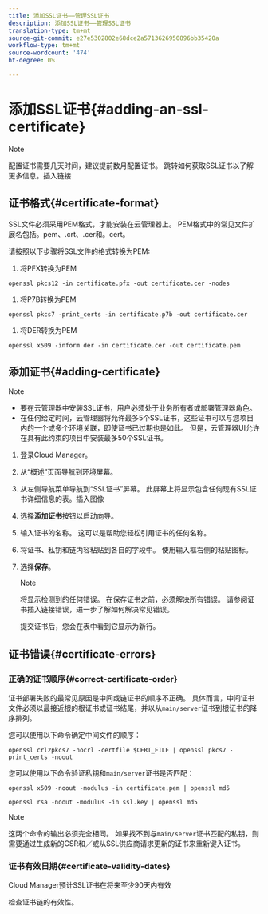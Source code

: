 ```yaml
---
title: 添加SSL证书——管理SSL证书
description: 添加SSL证书——管理SSL证书
translation-type: tm+mt
source-git-commit: e27e5302802e68dce2a5713626950896bb35420a
workflow-type: tm+mt
source-wordcount: '474'
ht-degree: 0%

---
```



# 添加SSL证书{#adding-an-ssl-certificate}

>[!NOTE]
>配置证书需要几天时间，建议提前数月配置证书。 跳转如何获取SSL证书以了解更多信息。插入链接

## 证书格式{#certificate-format}

SSL文件必须采用PEM格式，才能安装在云管理器上。 PEM格式中的常见文件扩展名包括。pem、.crt、.cer和。cert。

请按照以下步骤将SSL文件的格式转换为PEM:

1. 将PFX转换为PEM

`openssl pkcs12 -in certificate.pfx -out certificate.cer -nodes`

1. 将P7B转换为PEM

`openssl pkcs7 -print_certs -in certificate.p7b -out certificate.cer`

1. 将DER转换为PEM

`openssl x509 -inform der -in certificate.cer -out certificate.pem`

## 添加证书{#adding-certificate}

>[!NOTE]
>* 要在云管理器中安装SSL证书，用户必须处于业务所有者或部署管理器角色。
>* 在任何给定时间，云管理器将允许最多5个SSL证书，这些证书可以与您项目内的一个或多个环境关联，即使证书已过期也是如此。 但是，云管理器UI允许在具有此约束的项目中安装最多50个SSL证书。


1. 登录Cloud Manager。
1. 从“概述”页面导航到环境屏幕。
1. 从左侧导航菜单导航到“SSL证书”屏幕。 此屏幕上将显示包含任何现有SSL证书详细信息的表。插入图像
1. 选择&#x200B;**添加证书**&#x200B;按钮以启动向导。
1. 输入证书的名称。 这可以是帮助您轻松引用证书的任何名称。
1. 将证书、私钥和链内容粘贴到各自的字段中。 使用输入框右侧的粘贴图标。
1. 选择&#x200B;**保存**。

   >[!NOTE]
   >将显示检测到的任何错误。 在保存证书之前，必须解决所有错误。 请参阅证书插入链接错误，进一步了解如何解决常见错误。

   提交证书后，您会在表中看到它显示为新行。

## 证书错误{#certificate-errors}

### 正确的证书顺序{#correct-certificate-order}

证书部署失败的最常见原因是中间或链证书的顺序不正确。 具体而言，中间证书文件必须以最接近根的根证书或证书结尾，并以从`main/server`证书到根证书的降序排列。

您可以使用以下命令确定中间文件的顺序：

`openssl crl2pkcs7 -nocrl -certfile $CERT_FILE | openssl pkcs7 -print_certs -noout`

您可以使用以下命令验证私钥和`main/server`证书是否匹配：

`openssl x509 -noout -modulus -in certificate.pem | openssl md5`

`openssl rsa -noout -modulus -in ssl.key | openssl md5`

>[!NOTE]
>这两个命令的输出必须完全相同。 如果找不到与`main/server`证书匹配的私钥，则需要通过生成新的CSR和／或从SSL供应商请求更新的证书来重新键入证书。

### 证书有效日期{#certificate-validity-dates}

Cloud Manager预计SSL证书在将来至少90天内有效

检查证书链的有效性。

